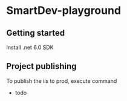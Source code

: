 # SmartDev-playground

## Getting started

Install .net 6.0 SDK 

## Project publishing

To publish the iis to prod, execute command 
- todo
